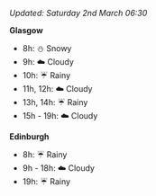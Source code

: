 *Updated: Saturday 2nd March 06:30*

**Glasgow**

* 8h: :snowman: Snowy
* 9h: :cloud: Cloudy
* 10h: :umbrella: Rainy
* 11h, 12h: :cloud: Cloudy
* 13h, 14h: :umbrella: Rainy
* 15h - 19h: :cloud: Cloudy

**Edinburgh**

* 8h: :umbrella: Rainy
* 9h - 18h: :cloud: Cloudy
* 19h: :umbrella: Rainy

